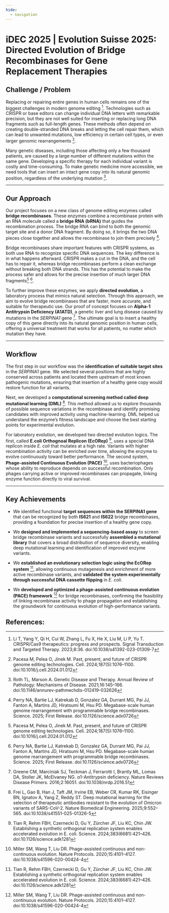```yaml
---
hide:
  - navigation
---
```


 
# iDEC 2025 | Evolution Suisse 2025: Directed Evolution of Bridge Recombinases for Gene Replacement Therapies



## Challenge / Problem  

Replacing or repairing entire genes in human cells remains one of the biggest challenges in modern genome editing [^crispr_1]. Technologies such as CRISPR or base editors can change individual DNA letters with remarkable precision, but they are not well suited for inserting or replacing long DNA fragments such as full-length genes. These methods often depend on creating double-stranded DNA breaks and letting the cell repair them, which can lead to unwanted mutations, low efficiency in certain cell types, or even larger genomic rearrangements [^crispr_2].  

Many genetic diseases, including those affecting only a few thousand patients, are caused by a large number of different mutations within the same gene. Developing a specific therapy for each individual variant is costly and time-consuming. To make genetic medicine more accessible, we need tools that can insert an intact gene copy into its natural genomic position, regardless of the underlying mutation [^genether_1].  

---

## Our Approach  

Our project focuses on a new class of genome editing enzymes called **bridge recombinases**. These enzymes combine a recombinase protein with an RNA molecule called a **bridge RNA (bRNA)** that guides the recombination process. The bridge RNA can bind to both the genomic target site and a donor DNA fragment. By doing so, it brings the two DNA pieces close together and allows the recombinase to join them precisely [^bridge_1].  

Bridge recombinases share important features with CRISPR systems, as both use RNA to recognize specific DNA sequences. The key difference is in what happens afterward. CRISPR makes a cut in the DNA, and the cell has to repair it, whereas bridge recombinases perform a clean exchange without breaking both DNA strands. This has the potential to make the process safer and allows for the precise insertion of much larger DNA fragments[^crispr_2] [^bridge_1].  

To further improve these enzymes, we apply **directed evolution**, a laboratory process that mimics natural selection. Through this approach, we aim to evolve bridge recombinases that are faster, more accurate, and suitable for therapeutic use. Our proof of concept focuses on **Alpha-1 Antitrypsin Deficiency (A1ATD)**, a genetic liver and lung disease caused by mutations in the *SERPINA1* gene [^aatd_1]. The ultimate goal is to insert a healthy copy of this gene directly into its natural genomic position in human cells, offering a universal treatment that works for all patients, no matter which mutation they have.  

---

## Workflow  

The first step in our workflow was the **identification of suitable target sites** in the *SERPINA1* gene. We selected several positions that are highly conserved across patients and located them upstream of most known pathogenic mutations, ensuring that insertion of a healthy gene copy would restore function for all variants.  

Next, we developed a **computational screening method called deep mutational learning (DML)** [^dml_1]. This method allowed us to explore thousands of possible sequence variations in the recombinase and identify promising candidates with improved activity using machine-learning. DML helped us understand the enzyme’s fitness landscape and choose the best starting points for experimental evolution.   

For laboratory evolution, we developed two directed evolution logics. The first, called **E.coli Orthognoal Replicon (EcORep)** [^evo_1], uses a special DNA replicon inside *E. coli* that mutates at a high rate. Variants with higher recombination activity can be enriched over time, allowing the enzyme to evolve continuously toward better performance. The second system, **Phage-assisted Continuous Evolution (PACE)** [^pace_1], uses bacteriophages whose ability to reproduce depends on successful recombination. Only phages carrying active or improved recombinases can propagate, linking enzyme function directly to viral survival.  

---

## Key Achievements  

- We identified functional **target sequences within the SERPINA1 gene** that can be recognized by both **IS621** and **IS622** bridge recombinases, providing a foundation for precise insertion of a healthy gene copy.  

- We **designed and implemented a sequencing-based assay** to screen bridge recombinase variants and successfully **assembled a mutational library** that covers a broad distribution of sequence diversity, enabling deep mutational learning and identification of improved enzyme variants.  

- We **established an evolutionary selection logic using the EcORep system** [^evo_1], allowing continuous mutagenesis and enrichment of more active recombinase variants, and **validated the system experimentally through successful DNA cassette flipping** in *E. coli*.  

- We **developed and optimized a phage-assisted continuous evolution (PACE) framework** [^pace_1] for bridge recombinases, confirming the feasibility of linking recombinase activity to phage propagation and establishing the groundwork for continuous evolution of high-performance variants.


## References: 
[^genether_1]: Roth TL, Marson A. Genetic Disease and Therapy. Annual Review of Pathology: Mechanisms of Disease. 2021;16:145–166. doi:10.1146/annurev-pathmechdis-012419-032626
[^crispr_1]: Li T, Yang Y, Qi H, Cui W, Zhang L, Fu X, He X, Liu M, Li P, Yu T. CRISPR/Cas9 therapeutics: progress and prospects. Signal Transduction and Targeted Therapy. 2023;8:36. doi:10.1038/s41392-023-01309-7
[^ngs_1]: Goodwin S, McPherson JD, McCombie WR. Coming of age: ten years of next-generation sequencing technologies. Nature Reviews Genetics. 2016;17:333–351. doi:10.1038/nrg.2016.49 
[^crispr_2]: Pacesa M, Pelea O, Jinek M. Past, present, and future of CRISPR genome editing technologies. Cell. 2024;187(5):1076–1100. doi:10.1016/j.cell.2024.01.012
[^genmed_1]: Kliegman M, Zaghlula M, Abrahamson S, Esensten JH, Wilson RC, Urnov FD, Doudna JA. A roadmap for affordable genetic medicines. Nature. 2024;634:307–314. doi:10.1038/s41586-024-07561-8
[^bridge_1]: Perry NA, Bartie LJ, Katrekab D, Gonzalez GA, Durrant MG, Pai JJ, Fanton A, Martins JD, Hiratsumi M, Hsu PD. Megabase-scale human genome rearrangement with programmable bridge recombinases. Science. 2025; First Release. doi:10.1126/science.adx0726
[^bridge_2]: Durrant MG, Perry NA, Pai JJ, Jangid AR, Athukorallage JS, Hiraizumi M, McSpedon JP, Pawluk A, Nishimasu H, Konermann S, Hsu PD. Bridge RNAs direct programmable recombination of target and donor DNA. Nature. 2024;630:984–993. doi:10.1038/s41586-024-07540-z
[^beam_site]: Beam Therapeutics. Breaking new ground to advance science with precision genetic medicines. https://beamtx.com/ (accessed 2025-10-6). 
[^aatd_1]: Greene CM, Marciniak SJ, Teckman J, Ferrarotti I, Brantly ML, Lomas DA, Stoller JK, McElvaney NG. α1-Antitrypsin deficiency. Nature Reviews Disease Primers. 2016;2:16051. doi:10.1038/nrdp.2016.51
[^aatd_2]: Strnad P, McElvaney NG, Lomas DA. Alpha1-Antitrypsin Deficiency. New England Journal of Medicine. 2020;382:1443–1455. doi:10.1056/NEJMra1910234
[^pace_1]: Miller SM, Wang T, Liu DR. Phage-assisted continuous and non-continuous evolution. Nature Protocols. 2020;15:4101–4127. doi:10.1038/s41596-020-00424-4
[^evo_1]: Tian R, Rehm FBH, Czernecki D, Gu Y, Zürcher JF, Liu KC, Chin JW. Establishing a synthetic orthogonal replication system enables accelerated evolution in E. coli. Science. 2024;383(6681):421–426. doi:10.1126/science.adk1281 
[^dml_1]: Frei L, Gao B, Han J, Taft JM, Irvine EB, Weber CR, Kumar RK, Eisinger BN, Ignatov A, Yang Z, Reddy ST. Deep mutational learning for the selection of therapeutic antibodies resistant to the evolution of Omicron variants of SARS-CoV-2. Nature Biomedical Engineering. 2025;9:552–565. doi:10.1038/s41551-025-01326-5
